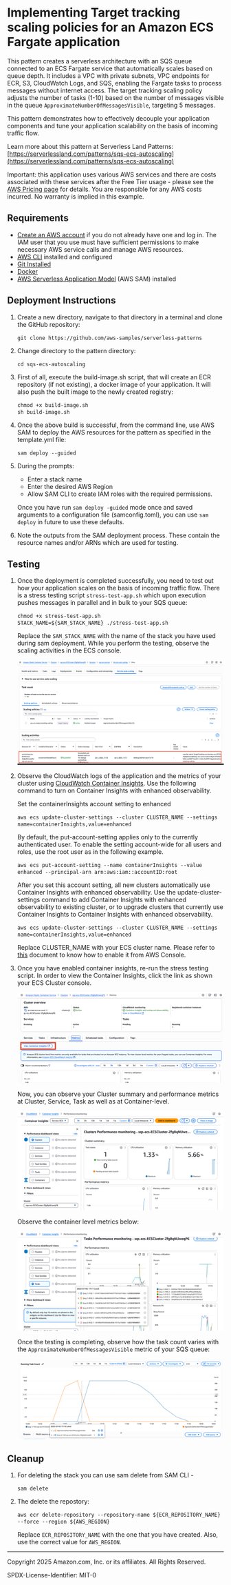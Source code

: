 # Implementing Target tracking scaling policies for an Amazon ECS Fargate application

This pattern creates a serverless architecture with an SQS queue connected to an ECS Fargate service that automatically scales based on queue depth. It includes a VPC with private subnets, VPC endpoints for ECR, S3, CloudWatch Logs, and SQS, enabling the Fargate tasks to process messages without internet access. The target tracking scaling policy adjusts the number of tasks (1-10) based on the number of messages visible in the queue `ApproximateNumberOfMessagesVisible`, targeting 5 messages.

This pattern demonstrates how to effectively decouple your application components and tune your application scalability on the basis of incoming traffic flow.

Learn more about this pattern at Serverless Land Patterns: [https://serverlessland.com/patterns/sqs-ecs-autoscaling](https://serverlessland.com/patterns/sqs-ecs-autoscaling)

Important: this application uses various AWS services and there are costs associated with these services after the Free Tier usage - please see the [AWS Pricing page](https://aws.amazon.com/pricing/) for details. You are responsible for any AWS costs incurred. No warranty is implied in this example.

## Requirements

* [Create an AWS account](https://portal.aws.amazon.com/gp/aws/developer/registration/index.html) if you do not already have one and log in. The IAM user that you use must have sufficient permissions to make necessary AWS service calls and manage AWS resources.
* [AWS CLI](https://docs.aws.amazon.com/cli/latest/userguide/install-cliv2.html) installed and configured
* [Git Installed](https://git-scm.com/book/en/v2/Getting-Started-Installing-Git)
* [Docker](https://docs.docker.com/engine/install/)
* [AWS Serverless Application Model](https://docs.aws.amazon.com/serverless-application-model/latest/developerguide/serverless-sam-cli-install.html) (AWS SAM) installed


## Deployment Instructions

1. Create a new directory, navigate to that directory in a terminal and clone the GitHub repository:
    ``` 
    git clone https://github.com/aws-samples/serverless-patterns
    ```
1. Change directory to the pattern directory:
    ```
    cd sqs-ecs-autoscaling
    ```

1. First of all, execute the build-image.sh script, that will create an ECR repository (if not existing), a docker image of your application. It will also push the built image to the newly created registry:
    ```
    chmod +x build-image.sh
    sh build-image.sh
    ```

1. Once the above build is successful, from the command line, use AWS SAM to deploy the AWS resources for the pattern as specified in the template.yml file:
    ```
    sam deploy --guided
    ```

1. During the prompts:
    * Enter a stack name
    * Enter the desired AWS Region
    * Allow SAM CLI to create IAM roles with the required permissions.
    
    Once you have run `sam deploy -guided` mode once and saved arguments to a configuration file (samconfig.toml), you can use `sam deploy` in future to use these defaults.

1. Note the outputs from the SAM deployment process. These contain the resource names and/or ARNs which are used for testing.

## Testing

1. Once the deployment is completed successfully, you need to test out how your application scales on the basis of incoming traffic flow. There is a stress testing script `stress-test-app.sh` which upon execution pushes messages in parallel and in bulk to your SQS queue:
    ```
    chmod +x stress-test-app.sh
    STACK_NAME=${SAM_STACK_NAME} ./stress-test-app.sh
    ```
    Replace the `SAM_STACK_NAME` with the name of the stack you have used during sam deployment.
    While you perform the testing, observe the scaling activities in the ECS console.

    ![auto-scaling](./images/auto-scaling.png)

2. Observe the CloudWatch logs of the application and the metrics of your cluster using [CloudWatch Container Insights](https://docs.aws.amazon.com/AmazonCloudWatch/latest/monitoring/ContainerInsights.html). Use the following command to turn on Container Insights with enhanced observability.

    Set the containerInsights account setting to enhanced
    ```
    aws ecs update-cluster-settings --cluster CLUSTER_NAME --settings name=containerInsights,value=enhanced
    ```

    By default, the put-account-setting applies only to the currently authenticated user. To enable the setting account-wide for all users and roles, use the root user as in the following example.
    ```
    aws ecs put-account-setting --name containerInsights --value enhanced --principal-arn arn:aws:iam::accountID:root
    ```
    After you set this account setting, all new clusters automatically use Container Insights with enhanced observability. Use the update-cluster-settings command to add Container Insights with enhanced observability to existing cluster, or to upgrade clusters that currently use Container Insights to Container Insights with enhanced observability.

    ```
    aws ecs update-cluster-settings --cluster CLUSTER_NAME --settings name=containerInsights,value=enhanced
    ```
    
    Replace CLUSTER_NAME with your ECS cluster name. Please refer to [this](https://docs.aws.amazon.com/AmazonCloudWatch/latest/monitoring/deploy-container-insights-ECS-cluster.html) document to know how to enable it from AWS Console.

3. Once you have enabled container insights, re-run the stress testing script. In order to view the Container Insights, click the link as shown your ECS Cluster console.

    ![Insights-1](./images/insights-1.png)

    Now, you can observe your Cluster summary and performance metrics at Cluster, Service, Task as well as at Container-level.

    ![Insights-2](./images/insights-2.png)

    Observe the container level metrics below:
    
    ![Insights-3](./images/Insights-3.png)
    
    Once the testing is completing, observe how the task count varies with the `ApproximateNumberOfMessagesVisible` metric of your SQS queue:

    ![Task-Count](./images/task-count.png)


## Cleanup

 1. For deleting the stack you can use sam delete from SAM CLI -
    ```
    sam delete
    ```

 2. The delete the repostory:
    ```
    aws ecr delete-repository --repository-name ${ECR_REPOSITORY_NAME} --force --region ${AWS_REGION}
    ```

    Replace `ECR_REPOSITORY_NAME` with the one that you have created. Also, use the correct value for `AWS_REGION`.


----
Copyright 2025 Amazon.com, Inc. or its affiliates. All Rights Reserved.

SPDX-License-Identifier: MIT-0
